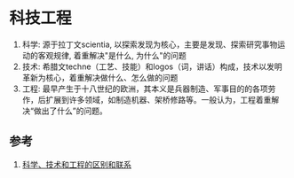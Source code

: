 # 科技工程


1. 科学: 源于拉丁文scientia, 以探索发现为核心，主要是发现、探索研究事物运动的客观规律, 着重解决"是什么, 为什么"的问题
2. 技术: 希腊文techne（工艺、技能）和logos（词，讲话）构成，技术以发明革新为核心，着重解决做什么、怎么做的问题
3. 工程: 最早产生于十八世纪的欧洲，其本义是兵器制造、军事目的的各项劳作，后扩展到许多领域，如制造机器、架桥修路等。一般认为，工程着重解决“做出了什么”的问题。










## 参考
1. [科学、技术和工程的区别和联系](https://www.sohu.com/a/248852311_781358)








